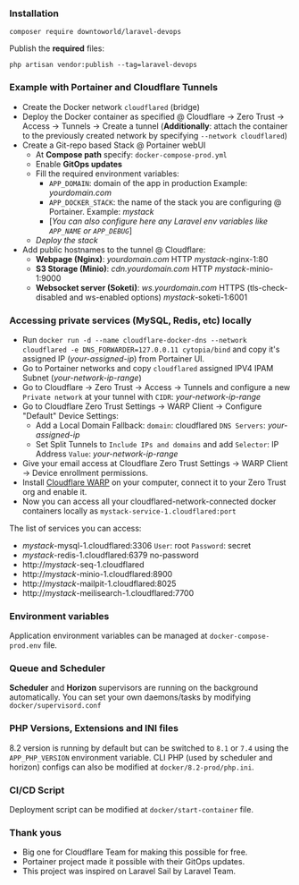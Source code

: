 ### Installation
```
composer require downtoworld/laravel-devops
```

Publish the **required** files:
```
php artisan vendor:publish --tag=laravel-devops
```

### Example with Portainer and Cloudflare Tunnels
- Create the Docker network `cloudflared` (bridge)
- Deploy the Docker container as specified @ Cloudflare -> Zero Trust -> Access -> Tunnels -> Create a tunnel (**Additionally**: attach the container to the previously created network by specifying `--network cloudflared`)
- Create a Git-repo based Stack @ Portainer webUI
    - At **Compose path** specify: `docker-compose-prod.yml`
    - Enable **GitOps updates**
    - Fill the required environment variables:
        - `APP_DOMAIN`: domain of the app in production Example: *yourdomain.com*
        - `APP_DOCKER_STACK`: the name of the stack you are configuring @ Portainer. Example: *mystack*
        - [*You can also configure here any Laravel env variables like `APP_NAME` or `APP_DEBUG`*]
    - *Deploy the stack*
- Add public hostnames to the tunnel @ Cloudflare:
    - **Webpage (Nginx)**: *yourdomain.com* HTTP *mystack*-nginx-1:80
    - **S3 Storage (Minio)**: *cdn.yourdomain.com* HTTP *mystack*-minio-1:9000
    - **Websocket server (Soketi)**: *ws.yourdomain.com* HTTPS (tls-check-disabled and ws-enabled options) *mystack*-soketi-1:6001

### Accessing private services (MySQL, Redis, etc) locally
- Run `docker run -d --name cloudflare-docker-dns --network cloudflared -e DNS_FORWARDER=127.0.0.11 cytopia/bind` and copy it's assigned IP (*your-assigned-ip*) from Portainer UI.
- Go to Portainer networks and copy `cloudflared` assigned IPV4 IPAM Subnet (*your-network-ip-range*)
- Go to Cloudflare -> Zero Trust -> Access -> Tunnels and configure a new `Private network` at your tunnel with `CIDR`: *your-network-ip-range*
- Go to Cloudflare Zero Trust Settings -> WARP Client -> Configure "Default" Device Settings:
    - Add a Local Domain Fallback: `domain`: cloudflared `DNS Servers`: *your-assigned-ip*
    - Set Split Tunnels to `Include IPs and domains` and add `Selector`: IP Address `Value`: *your-network-ip-range*
- Give your email access at Cloudflare Zero Trust Settings -> WARP Client -> Device enrollment permissions.
- Install [Cloudflare WARP](https://1.1.1.1/) on your computer, connect it to your Zero Trust org and enable it.
- Now you can access all your cloudflared-network-connected docker containers locally as `mystack-service-1.cloudflared:port`

The list of services you can access:
- *mystack*-mysql-1.cloudflared:3306 `User`: root `Password`: secret
- *mystack*-redis-1.cloudflared:6379 no-password
- http://*mystack*-seq-1.cloudflared
- http://*mystack*-minio-1.cloudflared:8900
- http://*mystack*-mailpit-1.cloudflared:8025
- http://*mystack*-meilisearch-1.cloudflared:7700

### Environment variables
Application environment variables can be managed at `docker-compose-prod.env` file.

### Queue and Scheduler
**Scheduler** and **Horizon** supervisors are running on the background automatically. You can set your own daemons/tasks by modifying `docker/supervisord.conf`

### PHP Versions, Extensions and INI files
8.2 version is running by default but can be switched to `8.1` or `7.4` using the `APP_PHP_VERSION` environment variable.
CLI PHP (used by scheduler and horizon) configs can also be modified at `docker/8.2-prod/php.ini`. 

### CI/CD Script
Deployment script can be modified at `docker/start-container` file.

### Thank yous
- Big one for Cloudflare Team for making this possible for free.
- Portainer project made it possible with their GitOps updates.
- This project was inspired on Laravel Sail by Laravel Team.
